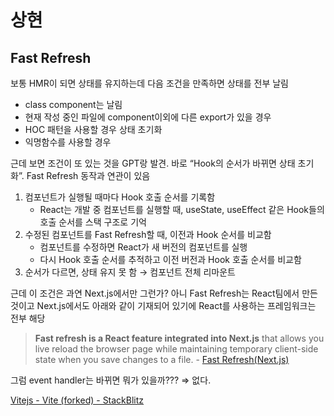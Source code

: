 # 상현

## Fast Refresh

보통 HMR이 되면 상태를 유지하는데 다음 조건을 만족하면 상태를 전부 날림

- class component는 날림
- 현재 작성 중인 파일에 component이외에 다른 export가 있을 경우
- HOC 패턴을 사용할 경우 상태 초기화
- 익명함수를 사용할 경우

근데 보면 조건이 또 있는 것을 GPT랑 발견. 바로 “Hook의 순서가 바뀌면 상태 초기화”.
Fast Refresh 동작과 연관이 있음

1. 컴포넌트가 실행될 때마다 Hook 호출 순서를 기록함
   - React는 개발 중 컴포넌트를 실행할 때, useState, useEffect 같은 Hook들의 호출 순서를 스택 구조로 기억
2. 수정된 컴포넌트를 Fast Refresh할 때, 이전과 Hook 순서를 비교함
   - 컴포넌트를 수정하면 React가 새 버전의 컴포넌트를 실행
   - 다시 Hook 호출 순서를 추적하고 이전 버전과 Hook 호출 순서를 비교함
3. 순서가 다르면, 상태 유지 못 함 → 컴포넌트 전체 리마운트

근데 이 조건은 과연 Next.js에서만 그런가? 아니 Fast Refresh는 React팀에서 만든 것이고 Next.js에서도 아래와 같이 기재되어 있기에 React를 사용하는 프레임워크는 전부 해당

> **Fast refresh is a React feature integrated into Next.js** that allows you live reload the browser page while maintaining temporary client-side state when you save changes to a file. - [Fast Refresh(Next.js)](https://nextjs.org/docs/architecture/fast-refresh)

그럼 event handler는 바뀌면 뭐가 있을까??? ⇒ 없다.

[Vitejs - Vite (forked) - StackBlitz](https://stackblitz.com/edit/vitejs-vite-vdzz5i1h?file=src%2FApp.tsx)
